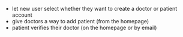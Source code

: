 - let new user select whether they want to create a doctor or patient account
- give doctors a way to add patient (from the homepage)
- patient verifies their doctor (on the homepage or by email)
